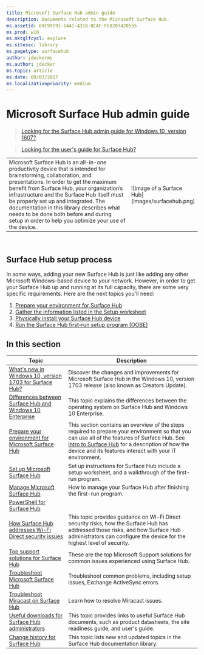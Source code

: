 ```yaml
---
title: Microsoft Surface Hub admin guide
description: Documents related to the Microsoft Surface Hub.
ms.assetid: 69C99E91-1441-4318-BCAF-FE8207420555
ms.prod: w10
ms.mktglfcycl: explore
ms.sitesec: library
ms.pagetype: surfacehub
author: jdeckerms
ms.author: jdecker
ms.topic: article
ms.date: 09/07/2017
ms.localizationpriority: medium
---
```


# Microsoft Surface Hub admin guide

>[Looking for the Surface Hub admin guide for Windows 10, version 1607?](http://download.microsoft.com/download/7/2/5/7252051B-7E97-4781-B5DF-58D4B1A4BB88/surface-hub-admin-guide-1607.pdf)

>[Looking for the user's guide for Surface Hub?](http://download.microsoft.com/download/3/6/B/36B6331E-0C63-4E71-A05D-EE88D05081F8/surface-hub-user-guide-en-us.pdf)


<table><tr><td style="border: 0px;width: 75%;valign= top">Microsoft Surface Hub is an all-in-one productivity device that is intended for brainstorming, collaboration, and presentations. In order to get the maximum benefit from Surface Hub, your organization’s infrastructure and the Surface Hub itself must be properly set up and integrated. The documentation in this library describes what needs to be done both before and during setup in order to help you optimize your use of the device.</td><td align="left" style="border: 0px">![image of a Surface Hub](images/surfacehub.png) </td></tr></table>
 

## Surface Hub setup process

In some ways, adding your new Surface Hub is just like adding any other Microsoft Windows-based device to your network. However, in order to get your Surface Hub up and running at its full capacity, there are some very specific requirements. Here are the next topics you'll need:

1. [Prepare your environment for Surface Hub](prepare-your-environment-for-surface-hub.md)
2. [Gather the information listed in the Setup worksheet](setup-worksheet-surface-hub.md)
2. [Physically install your Surface Hub device](physically-install-your-surface-hub-device.md)
3. [Run the Surface Hub first-run setup program (OOBE)](first-run-program-surface-hub.md)



## In this section

| Topic | Description |
| --- | --- |
| [What's new in Windows 10, version 1703 for Surface Hub?](surfacehub-whats-new-1703.md) | Discover the changes and improvements for Microsoft Surface Hub in the Windows 10, version 1703 release (also known as Creators Update). |
| [Differences between Surface Hub and Windows 10 Enterprise](differences-between-surface-hub-and-windows-10-enterprise.md) | This topic explains the differences between the operating system on Surface Hub and Windows 10 Enterprise. |
| [Prepare your environment for Microsoft Surface Hub](prepare-your-environment-for-surface-hub.md) | This section contains an overview of the steps required to prepare your environment so that you can use all of the features of Surface Hub. See [Intro to Surface Hub](intro-to-surface-hub.md) for a description of how the device and its features interact with your IT environment. |
| [Set up Microsoft Surface Hub](set-up-your-surface-hub.md) | Set up instructions for Surface Hub include a setup worksheet, and a walkthrough of the first-run program. |
| [Manage Microsoft Surface Hub](manage-surface-hub.md) | How to manage your Surface Hub after finishing the first-run program. |
| [PowerShell for Surface Hub](appendix-a-powershell-scripts-for-surface-hub.md) | 
| [How Surface Hub addresses Wi-Fi Direct security issues](surface-hub-wifi-direct.md) | This topic provides guidance on Wi-Fi Direct security risks, how the Surface Hub has addressed those risks, and how Surface Hub administrators can configure the device for the highest level of security.  | PowerShell scripts to help set up and manage your Surface Hub. |
| [Top support solutions for Surface Hub](support-solutions-surface-hub.md) | These are the top Microsoft Support solutions for common issues experienced using Surface Hub. | 
| [Troubleshoot Microsoft Surface Hub](troubleshoot-surface-hub.md) | Troubleshoot common problems, including setup issues, Exchange ActiveSync errors. |
| [Troubleshoot Miracast on Surface Hub](miracast-troubleshooting.md) | Learn how to resolve Miracast issues. |
| [Useful downloads for Surface Hub administrators](surface-hub-downloads.md) | This topic provides links to useful Surface Hub documents, such as product datasheets, the site readiness guide, and user's guide. |
| [Change history for Surface Hub](change-history-surface-hub.md) | This topic lists new and updated topics in the Surface Hub documentation library. |




